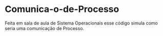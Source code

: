 # Comunica-o-de-Processo
Feita em sala de aula de Sistema Operacionais esse código simula como seria uma comunicação de Processo.
